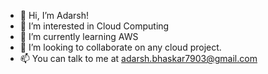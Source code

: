 - 👋 Hi, I’m Adarsh!
- 👀 I’m interested in Cloud Computing
- 🌱 I’m currently learning AWS
- 💞️ I’m looking to collaborate on any cloud project.
- 📫 You can talk to me at adarsh.bhaskar7903@gmail.com
